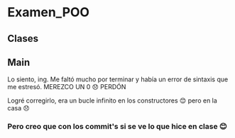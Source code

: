 ﻿# Examen_POO
## Clases
## Main

Lo siento, ing. Me faltó mucho por terminar y había un error de sintaxis que me estresó. MEREZCO UN 0 😞
PERDÓN

Logré corregirlo, era un bucle infinito en los constructores 😊 pero en la casa 😞

### Pero creo que con los commit's si se ve lo que hice en clase 😊

